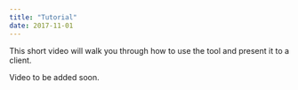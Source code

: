 ```yaml
---
title: "Tutorial"
date: 2017-11-01
---
```


This short video will walk you through how to use the tool and present it to a client.

Video to be added soon.